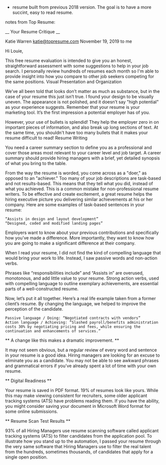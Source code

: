 * resume built from previous 2018 version. The goal is to have a more succint, easy to read resume. 

notes from Top Resume:


__ Your Resume Critique __

Katie Warren <katie@topresume.com> November 19, 2019 to me

Hi Louie,

This free resume evaluation is intended to give you an honest, straightforward assessment with some suggestions to help in your job search. I personally review hundreds of resumes each month so I'm able to provide insight into how you compare to other job seekers competing for the same positions.
Visual Presentation and Organization

We’ve all been told that looks don’t matter as much as substance, but in the case of your resume this just isn’t true. I found your design to be visually uneven. The appearance is not polished, and it doesn’t say "high potential" as your experience suggests. Remember that your resume is your marketing tool. It’s the first impression a potential employer has of you.

However, your use of bullets is splendid! They help the employer zero in on important pieces of information, and also break up long sections of text. At the same time, you shouldn't have too many bullets that it makes your resume difficult to read!
Resume Writing

You need a career summary section to define you as a professional and cover those areas most relevant to your career level and job target. A career summary should provide hiring managers with a brief, yet detailed synopsis of what you bring to the table.

From the way the resume is worded, you come across as a "doer," as opposed to an "achiever." Too many of your job descriptions are task-based and not results-based. This means that they tell what you did, instead of what you achieved. This is a common mistake for non-professional resume writers. To be effective and create excitement, a great resume helps the hiring executive picture you delivering similar achievements at his or her company. Here are some examples of task-based sentences in your resume:

    “Assists in design and layout development”
    “Designed, coded and modified landing pages”

Employers want to know about your previous contributions and specifically how you’ve made a difference. More importantly, they want to know how you are going to make a significant difference at their company.

When I read your resume, I did not find the kind of compelling language that would bring your work to life. Instead, I saw passive words and non-action verbs.

Phrases like “responsibilities include” and “Assists in” are overused, monotonous, and add little value to your resume. Strong action verbs, used with compelling language to outline exemplary achievements, are essential parts of a well-constructed resume.

Now, let’s put it all together. Here’s a real life example taken from a former client’s resume. By changing the language, we helped to improve the perception of the candidate.

    Passive language / Doing: “Negotiated contracts with vendors”
    Action language / Achieving: “Slashed payroll/benefits administration costs 30% by negotiating pricing and fees, while ensuring the continuation and enhancements of services.”

** A change like this makes a dramatic improvement. **

It may not seem obvious, but a regular review of every word and sentence in your resume is a good idea. Hiring managers are looking for an excuse to eliminate you as a candidate. You may not be able to see awkward phrases and grammatical errors if you've already spent a lot of time with your own resume.

** Digital Readiness **

Your resume is saved in PDF format. 19% of resumes look like yours. While this may make viewing consistent for recruiters, some older applicant tracking systems (ATS) have problems reading them. If you have the ability, you might consider saving your document in Microsoft Word format for some online submissions.

** Resume Scan Test Results **

93% of all Hiring Managers use resume scanning software called applicant tracking systems (ATS) to filter candidates from the application pool. To illustrate how you stand up to the automation, I passed your resume through the very same software that Hiring Managers use to filter the real talent from the hundreds, sometimes thousands, of candidates that apply for a single open position. 


